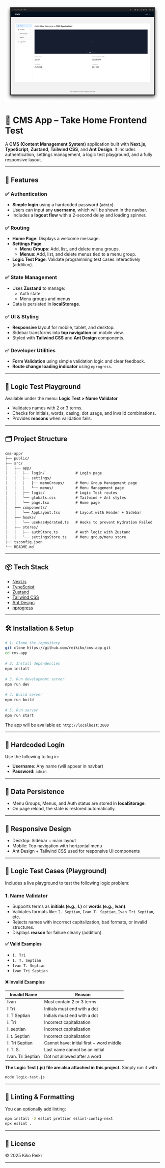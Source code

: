 ![Home Screenshot](public/home.png)
# 🧠 CMS App – Take Home Frontend Test

A **CMS (Content Management System)** application built with **Next.js**, **TypeScript**, **Zustand**, **Tailwind CSS**, and **Ant Design**. It includes authentication, settings management, a logic test playground, and a fully responsive layout.

---

## 🚀 Features

### ✅ Authentication
- **Simple login** using a hardcoded password (`admin`).
- Users can input any **username**, which will be shown in the navbar.
- Includes a **logout flow** with a 2-second delay and loading spinner.

### ✅ Routing
- **Home Page**: Displays a welcome message.
- **Settings Page**
    - **Menu Groups**: Add, list, and delete menu groups.
    - **Menus**: Add, list, and delete menus tied to a menu group.
- **Logic Test Page**: Validate programming test cases interactively (addition).

### ✅ State Management
- Uses **Zustand** to manage:
    - Auth state
    - Menu groups and menus
- Data is persisted in **localStorage**.

### ✅ UI & Styling
- **Responsive** layout for mobile, tablet, and desktop.
- Sidebar transforms into **top navigation** on mobile view.
- Styled with **Tailwind CSS** and **Ant Design** components.

### ✅ Developer Utilities
- **Form Validation** using simple validation logic and clear feedback.
- **Route change loading indicator** using `nprogress`.

---

## 🧠 Logic Test Playground

Available under the menu: **Logic Test > Name Validator**
- Validates names with 2 or 3 terms.
- Checks for initials, words, casing, dot usage, and invalid combinations.
- Provides **reasons** when validation fails.

---

## 🗂 Project Structure

```
cms-app/
├── public/
├── src/
│   ├── app/
│   │   ├── login/              # Login page
│   │   ├── settings/
│   │   │   ├── menuGroups/     # Menu Group Management page
│   │   │   └── menus/          # Menu Management page
│   │   ├── logic/              # Logic Test routes
│   │   └── globals.css         # Tailwind + Ant styles
│   │   └── page.tsx            # Home page
│   ├── components/
│   │   └── AppLayout.tsx       # Layout with Header + Sidebar
│   ├── hooks/
│   │   └── useHasHydrated.ts   # Hooks to prevent Hydration Failed
│   ├── stores/
│   │   ├── authStore.ts        # Auth logic with Zustand
│   │   └── settingsStore.ts    # Menu group/menu store
├── tsconfig.json
└── README.md
```

---

## 📦 Tech Stack

- [Next.js](https://nextjs.org/)
- [TypeScript](https://www.typescriptlang.org/)
- [Zustand](https://zustand-demo.pmnd.rs/)
- [Tailwind CSS](https://tailwindcss.com/)
- [Ant Design](https://ant.design/)
- [nprogress](https://www.npmjs.com/package/nprogress)

---

## 🛠 Installation & Setup

```bash
# 1. Clone the repository
git clone https://github.com/reikiko/cms-app.git
cd cms-app

# 2. Install dependencies
npm install

# 3. Run development server
npm run dev

# 4. Build server
npm run build

# 5. Run server
npm run start
```

The app will be available at: `http://localhost:3000`

---

## 🔑 Hardcoded Login

Use the following to log in:

- **Username**: Any name (will appear in navbar)
- **Password**: `admin`

---

## 💾 Data Persistence

- Menu Groups, Menus, and Auth status are stored in **localStorage**.
- On page reload, the state is restored automatically.

---

## 📱 Responsive Design

- Desktop: Sidebar + main layout
- Mobile: Top navigation with horizontal menu
- Ant Design + Tailwind CSS used for responsive UI components

---

## 🧪 Logic Test Cases (Playground)

Includes a live playground to test the following logic problem:

### 1. Name Validator

- Supports terms as **initials (e.g., I.)** or **words (e.g., Ivan)**.
- Validates formats like: `I. Septian`, `Ivan T. Septian`, `Ivan Tri Septian`, etc.
- Rejects names with incorrect capitalization, bad formats, or invalid structures.
- Displays **reason** for failure clearly (addition).

#### ✅ Valid Examples
- `I. Tri`
- `I. T. Septian`
- `Ivan T. Septian`
- `Ivan Tri Septian`

#### ❌ Invalid Examples
| Invalid Name           | Reason                                                                 |
|------------------------|------------------------------------------------------------------------|
| Ivan                 | Must contain 2 or 3 terms                                              |
| I Tri                | Initials must end with a dot                                           |
| I. T Septian         | Initials must end with a dot                                           |
| i. Tri               | Incorrect capitalization                                               |
| I. septian           | Incorrect capitalization                                               |
| i. t. Septian        | Incorrect capitalization                                               |
| I. Tri Septian       | Cannot have: initial first + word middle                               |
| I. T. S.             | Last name cannot be an initial                                         |
| Ivan. Tri Septian    | Dot not allowed after a word                                           |

**The Logic Test (.js) file are also attached in this project.**
Simply run it with
```bash
node logic-test.js
```

---

## 🧹 Linting & Formatting

You can optionally add linting:

```bash
npm install -D eslint prettier eslint-config-next
npx eslint .
```

---

## 📄 License

© 2025 Kiko Reiki

---
